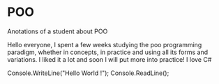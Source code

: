 # POO
Anotations of a student about POO

Hello everyone, I spent a few weeks studying the poo programming paradigm, whether in concepts, in practice and using all its forms and variations.
I liked it a lot and soon I will put more into practice! I love C#

Console.WriteLine("Hello World !");
Console.ReadLine();
